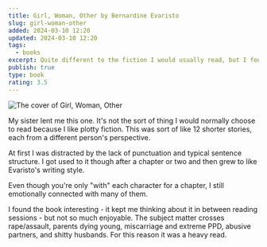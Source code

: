 ```yaml
---
title: Girl, Woman, Other by Bernardine Evaristo
slug: girl-woman-other
added: 2024-03-10 12:20
updated: 2024-03-10 12:20
tags:
  - books
excerpt: Quite different to the fiction I would usually read, but I found it interesting.
publish: true
type: book
rating: 3.5
---
```


![The cover of Girl, Woman, Other](/images/girl-woman-other.jpg)

My sister lent me this one. It's not the sort of thing I would normally choose to read because I like plotty fiction. This was sort of like 12 shorter stories, each from a different person's perspective. 

At first I was distracted by the lack of punctuation and typical sentence structure. I got used to it though after a chapter or two and then grew to like Evaristo's writing style. 

Even though you're only "with" each character for a chapter, I still emotionally connected with many of them. 

I found the book interesting - it kept me thinking about it in between reading sessions - but not so much enjoyable. The subject matter crosses rape/assault, parents dying young, miscarriage and extreme PPD, abusive partners, and shitty husbands. For this reason it was a heavy read.

